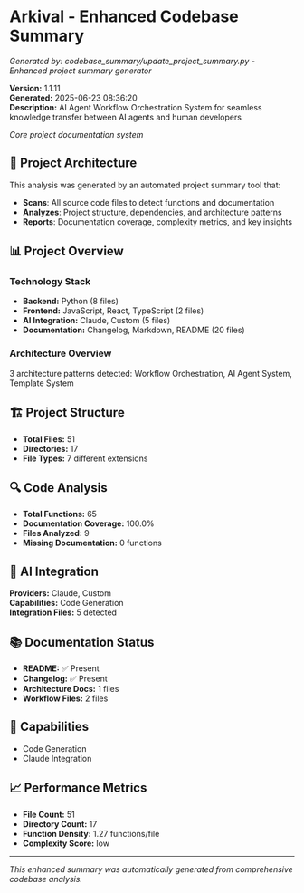 # Arkival - Enhanced Codebase Summary

*Generated by: codebase_summary/update_project_summary.py - Enhanced project summary generator*

**Version:** 1.1.11  
**Generated:** 2025-06-23 08:36:20  
**Description:** AI Agent Workflow Orchestration System for seamless knowledge transfer between AI agents and human developers

*Core project documentation system*

## 🚀 Project Architecture

This analysis was generated by an automated project summary tool that:
- **Scans**: All source code files to detect functions and documentation
- **Analyzes**: Project structure, dependencies, and architecture patterns
- **Reports**: Documentation coverage, complexity metrics, and key insights

## 📊 Project Overview

### Technology Stack
- **Backend:** Python (8 files)
- **Frontend:** JavaScript, React, TypeScript (2 files)
- **AI Integration:** Claude, Custom (5 files)
- **Documentation:** Changelog, Markdown, README (20 files)

### Architecture Overview
3 architecture patterns detected: Workflow Orchestration, AI Agent System, Template System

## 🏗 Project Structure

- **Total Files:** 51
- **Directories:** 17
- **File Types:** 7 different extensions

## 🔍 Code Analysis

- **Total Functions:** 65
- **Documentation Coverage:** 100.0%
- **Files Analyzed:** 9
- **Missing Documentation:** 0 functions

## 🤖 AI Integration

**Providers:** Claude, Custom  
**Capabilities:** Code Generation  
**Integration Files:** 5 detected

## 📚 Documentation Status

- **README:** ✅ Present
- **Changelog:** ✅ Present
- **Architecture Docs:** 1 files
- **Workflow Files:** 2 files

## 🚀 Capabilities

- Code Generation
- Claude Integration

## 📈 Performance Metrics

- **File Count:** 51
- **Directory Count:** 17
- **Function Density:** 1.27 functions/file
- **Complexity Score:** low

---

*This enhanced summary was automatically generated from comprehensive codebase analysis.*
